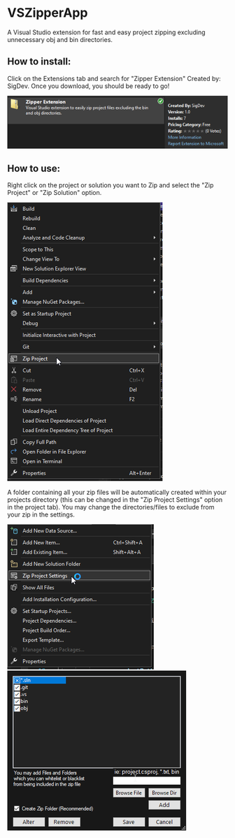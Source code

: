 # VSZipperApp
A Visual Studio extension for fast and easy project zipping excluding unnecessary obj and bin directories.

## How to install:
Click on the Extensions tab and search for "Zipper Extension" Created by: SigDev. Once you download, you should be ready to go!

![Extension](Images/Extension.png)

## How to use:
Right click on the project or solution you want to Zip and select the "Zip Project" or "Zip Solution" option.

![ZipProject](Images/ZipProject.png)

A folder containing all your zip files will be automatically created within your projects directory
(this can be changed in the "Zip Project Settings" option in the project tab).
You may change the directories/files to exclude from your zip in the settings.

![Settings Tab](Images/ZipSettingsTab.png)
![Settings](Images/SettingsForm.png)